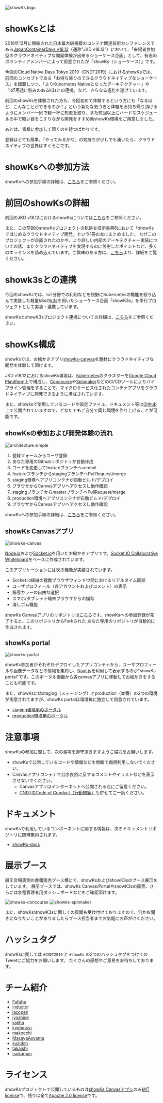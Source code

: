 ![showKs logo](./images/showKs_logo.png)

# showKsとは

2018年12月に開催された日本最大級規模のコンテナ関連技術カンファレンスである[JapanContainerDays v18.12](https://containerdays.jp/)（通称”JKD v18.12”）において、「来場者参加型のクラウドネイティブな開発体験が出来るショーケース企画」として、有志のボランティアメンバーによって用意されたが「showKs（ショーケース）」です。

今回のCloud Native Days Tokyo 2019（CNDT2019）におけるshowKsでは、前回のコンセプトである「お持ち帰りのできるクラウドネイティブなショーケース」を踏襲しつつ、「よりKubernetes Nativeとなったアーキテクチャー」や「IoT用途に強みのあるk3sとの連携」など、さらなる進化を遂げています。

前回のshowKsを体験された方も、今回初めて体験するという方にも「なるほど、こんなことができるのか！」という新たな気づきと体験をお持ち帰り頂けるようにメンバー一同で精一杯に知恵を絞り、また前回以上にハードなスケジュールの中で眠い目をこすりながら開発をすすめ新showKs環境をご用意しました。

あとは、皆様に参加して頂くのを待つばかりです。

登録はとても簡単。「やってみるかな」の気持ちが少しでも湧いたら、クラウドネイティブの世界はすぐそこです。

# showKsへの参加方法

showKsへの参加手順の詳細は、[こちら](./howToJoin.md)をご参照ください。

# 前回のshowKsの詳細

前回のJKD v18.12におけるshowKsについては[こちら](./howToJoin.md)をご参照ください。

また、この前回のshowKsプロジェクトの軌跡を[技術書典6](https://techbookfest.org/event/tbf06)において「showKsではじめるクラウドネイティブ開発」という1冊の本にまとめました。
なぜこのプロジェクトが企画されたのかや、より詳しい内部のアーキテクチャー実装についての話、またクラウドネイティブを実現するのに苦労したポイントなど、多くのエッセンスを詰め込んでいます。ご興味のある方は、[こちら](https://booth.pm/ja/items/1318454)より、詳細をご覧ください。

# showk3sとの連携

今回のshowKsでは、IoT分野での利用などを視野にKubernetesの機能を絞り込んで実装した軽量k8sの[k3s](https://k3s.io/)を用いたショーケース企画「showK3s」を平行プロジェクトとして実装・連携しています。

showKsとshowK3sプロジェクト連携についての詳細は、[こちら](./showK3s.md)をご参照ください。

# showKs構成

showKsでは、お絵かきアプリ[showks-canvas](https://github.com/cloudnativedaysjp/showks-canvas)を題材にクラウドネイティブな開発を体験して頂けます。

JKD v18.12におけるshowKs環境は、[Kubernetes](https://kubernetes.io)のクラスターを[Google Cloud Platdform](https://cloud.google.com)上で構成し、[Concourse](https://concourse-ci.org)や[Spinnaker](https://www.spinnaker.io)などのCI/CDツールによりパイプライン管理をすることで、マイクロサービス化されたコンテナアプリをクラウドネイティブに開発できるように構成されています。

また、showksで使用しているコードや設定ファイル、ドキュメント等は[Github](https://github.com/cloudnativedaysjp)上で公開されていますので、どなたでもご自分で同じ環境を作り上げることが可能です。

## showKsの参加および開発体験の流れ

![architecture simple](./images/architecture_simple.png)

1. 登録フォームからユーザ登録
2. あなた専用のGithubリポジトリが自動作成
3. コードを変更してfeatureブランチへcommit
4. featureブランチからstagingブランチへPullRequest/merge
5. staging環境へアプリコンテナが自動ビルド/デプロイ
6. ブラウザからCanvasアプリへアクセスし動作確認
7. stagingブランチからmasterブランチへPullRequest/merge
8. production環境へアプリコンテナが自動ビルド/デプロイ
9. ブラウザからCanvasアプリへアクセスし動作確認

showKsへの参加手順の詳細は、[こちら](./howToJoin.md)をご参照ください。

## showKs Canvasアプリ

![showks-canvas](./images/showks-canvas-sample.png)

[Node.js](https://nodejs.org/)および[Socket.io](https://socket.io)を用いたお絵かきアプリです。[Socket.IO Collaborative Whiteboard](https://github.com/socketio/socket.io/tree/master/examples/whiteboard)をベースに作成されています。

このアプリケーションには次の機能が実装されています。

- Socket.io経由の複数ブラウザウィンドウ間におけるリアルタイム同期
- ユーザプロフィール（各アカウントおよびコメント）の表示
- 描写カラーの自由な選択
- スマホ/タブレット端末ブラウザからの描写
- 消しゴム機能

showKs Canvasアプリのリポジトリは[こちら](https://github.com/cloudnativedaysjp/showks-canvas)です。showKsへの参加登録が完了すると、このリポジトリからForkされた
あなた専用のリポジトリが自動的に作成されます。

## showKs portal

![showks-portal](./images/showks-portal-sample.png)

showKs参加者がそれぞれデプロイしたアプリコンテナから、ユーザプロフィールや画像データなどの情報を集約し、[Nuxt.js](https://nuxtjs.org)を利用して表示するのが"showKs portal"です。このポータル画面から各canvasアプリに移動してお絵かきをすることも可能です。

また、showKsにはstaging（ステージング）とproduction（本番）の2つの環境が用意されてますが、showKs portalは環境毎に独立して用意されています。

 - [staging環境用のポータル](https://portal.stg.showks.cloudnativedays.jp)
 - [production環境用のポータル](https://portal.showks.cloudnativedays.jp)


# 注意事項

showKsの参加に際して、次の事項を遵守頂きますようご協力をお願いします。

- showKsで公開しているコードや情報などを無断で商用利用しないでください。
- Canvasアプリコンテナで公序良俗に反するコメントやイラストなどを表示させないでください。
  - Canvasアプリはインターネットへ公開される点にご留意ください。
  - [CNDTのCode of Conduct（行動規範）](https://cloudnativedays.jp/cndt2019/#CoC)も併せてご一読ください。

# ドキュメント

showKsで利用しているコンポーネントに関する情報は、次のドキュメントリポジトリに随時集約されます。

- [showKs-docs](https://github.com/cloudnativedaysjp/showks-docs)


# 展示ブース

展示会場奥側の書籍販売ブース横にて、showKsおよびshowK3sのブース展示をしています。
展示ブースでは、showKs Canvas/PortalやshowK3sの画面、さらには各種管理者用ダッシュボードなどをご確認頂けます。

![showks-concourse](./images/showks-concourse.png)
![showks-spinnaker](./images/showks-spinnaker.png)

また、showKs/showK3sに関しての質問も受け付けておりますので、何かお聞きになりたいことがありましたらブース担当者までお気軽にお声がけください。

# ハッシュタグ

showKsに関しては `#CNDT2019` と `#showKs` の2つのハッシュタグをつけてのTweetにご協力をお願いします。
たくさんの感想やご意見をお待ちしております。

# チーム紹介

 - [Fufuhu](https://github.com/Fufuhu)
 - [inductor](https://github.com/inductor)
 - [jacopen](https://github.com/jacopen)
 - [jyoshise](https://github.com/jyoshise)
 - [kojiha](https://github.com/kojiha)
 - [kyohmizu](https://github.com/kyohmizu)
 - [makocchi](https://github.com/makocchi-git)
 - [MasayaAoyama](https://github.com/MasayaAoyama)
 - [suzukin](https://github.com/suzukin)
 - [takaishi](https://github.com/takaishi)
 - [tsukaman](https://github.com/tsukaman)

# ライセンス

showKsプロジェクトで公開しているものは[showKs Canvasアプリ](https://github.com/containerdaysjp/showks-canvas)のみ[MIT license](https://opensource.org/licenses/MIT)で、残りは全て[Apache 2.0 license](https://www.apache.org/licenses/LICENSE-2.0)です。
